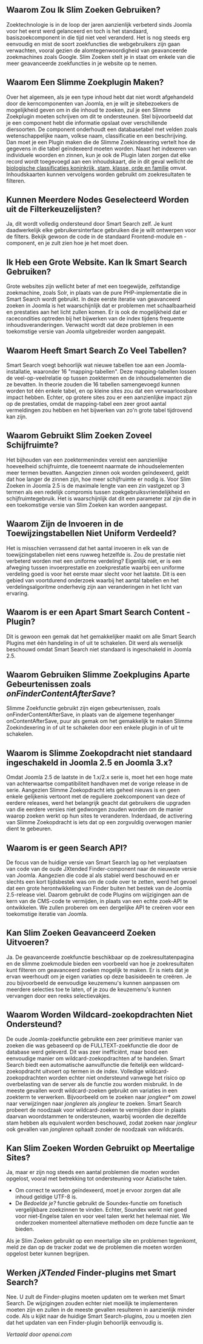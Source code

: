 <!-- Filename: Smart_Search_Frequently_Asked_Questions / Display title: Veelgestelde Vragen over Slim Zoeken -->

## Waarom Zou Ik Slim Zoeken Gebruiken?

Zoektechnologie is in de loop der jaren aanzienlijk verbeterd sinds Joomla voor het eerst werd gelanceerd en toch is het standaard, basiszoekcomponent in die tijd niet veel veranderd. Het is nog steeds erg eenvoudig en mist de soort zoekfuncties die webgebruikers zijn gaan verwachten, vooral gezien de alomtegenwoordigheid van geavanceerde zoekmachines zoals Google. Slim Zoeken stelt je in staat om enkele van die meer geavanceerde zoekfuncties in je website op te nemen.

## Waarom Een Slimme Zoekplugin Maken?

Over het algemeen, als je een type inhoud hebt dat niet wordt afgehandeld door de kerncomponenten van Joomla, en je wilt je sitebezoekers de mogelijkheid geven om in die inhoud te zoeken, zul je een Slimme Zoekplugin moeten schrijven om dit te ondersteunen. Stel bijvoorbeeld dat je een component hebt die informatie opslaat over verschillende diersoorten. De component onderhoudt een databasetabel met velden zoals wetenschappelijke naam, volkse naam, classificatie en een beschrijving. Dan moet je een Plugin maken die de Slimme Zoekindexering vertelt hoe de gegevens in die tabel geïndexeerd moeten worden. Naast het indexeren van individuele woorden en zinnen, kun je ook de Plugin laten zorgen dat elke record wordt toegevoegd aan een inhoudskaart, die in dit geval wellicht de <a href="https://en.wikipedia.org/wiki/Taxonomy_(biology)" rel="nofollow noreferrer noopener">biologische classificaties koninkrijk, stam, klasse, orde en familie</a> omvat. Inhoudskaarten kunnen vervolgens worden gebruikt om zoekresultaten te filteren.

## Kunnen Meerdere Nodes Geselecteerd Worden uit de Filterkeuzelijsten?

Ja, dit wordt volledig ondersteund door Smart Search zelf. Je kunt
daadwerkelijk elke gebruikersinterface gebruiken die je wilt ontwerpen voor de filters. Bekijk gewoon de code in de standaard Frontend-module en -component, en je zult zien hoe je het moet doen.

## Ik Heb een Grote Website. Kan Ik Smart Search Gebruiken?

Grote websites zijn wellicht beter af met een toegewijde, zelfstandige zoekmachine, zoals Solr, in plaats van de pure PHP-implementatie die in Smart Search wordt gebruikt. In deze eerste iteratie van geavanceerd zoeken in Joomla is het waarschijnlijk dat er problemen met schaalbaarheid en prestaties aan het licht zullen komen. Er is ook de mogelijkheid dat er racecondities optreden bij het bijwerken van de index tijdens frequente inhoudsveranderingen. Verwacht wordt dat deze problemen in een toekomstige versie van Joomla uitgebreider worden aangepakt.

## Waarom Heeft Smart Search Zo Veel Tabellen?

Smart Search voegt behoorlijk wat nieuwe tabellen toe aan een Joomla-installatie, waaronder 16 "mapping-tabellen". Deze mapping-tabellen lossen de veel-op-veelrelatie op tussen zoektermen en de inhoudselementen die ze bevatten. In theorie zouden die 16 tabellen samengevoegd kunnen worden tot één enkele tabel, en op kleine sites zou dat een verwaarloosbare impact hebben. Echter, op grotere sites zou er een aanzienlijke impact zijn op de prestaties, omdat de mapping-tabel een zeer groot aantal vermeldingen zou hebben en het bijwerken van zo'n grote tabel tijdrovend kan zijn.

## Waarom Gebruikt Slim Zoeken Zoveel Schijfruimte?

Het bijhouden van een zoektermenindex vereist een aanzienlijke hoeveelheid schijfruimte, die toeneemt naarmate de inhoudselementen meer termen bevatten. Aangezien zinnen ook worden geïndexeerd, geldt dat hoe langer de zinnen zijn, hoe meer schijfruimte er nodig is. Voor Slim Zoeken in Joomla 2.5 is de maximale lengte van een zin vastgezet op 3 termen als een redelijk compromis tussen zoekgebruiksvriendelijkheid en schijfruimtegebruik. Het is waarschijnlijk dat dit een parameter zal zijn die in een toekomstige versie van Slim Zoeken kan worden aangepast.

## Waarom Zijn de Invoeren in de Toewijzingstabellen Niet Uniform Verdeeld?

Het is misschien verrassend dat het aantal invoeren in elk van de toewijzingstabellen niet eens ruwweg hetzelfde is. Zou de prestatie niet verbeterd worden met een uniforme verdeling? Eigenlijk niet, er is een afweging tussen invoerprestatie en zoekprestatie waarbij een uniforme verdeling goed is voor het eerste maar slecht voor het laatste. Dit is een gebied van voortdurend onderzoek waarbij het aantal tabellen en het verdelingsalgoritme onderhevig zijn aan veranderingen in het licht van ervaring.

## Waarom is er een Apart Smart Search Content - Plugin?

Dit is gewoon een gemak dat het gemakkelijker maakt om alle Smart Search Plugins met één handeling in of uit te schakelen. Dit werd als wenselijk beschouwd omdat Smart Search niet standaard is ingeschakeld in Joomla 2.5.

## Waarom Gebruiken Slimme Zoekplugins Aparte Gebeurtenissen zoals *onFinderContentAfterSave*?

Slimme Zoekfunctie gebruikt zijn eigen gebeurtenissen, zoals onFinderContentAfterSave, in plaats van de algemene tegenhanger onContentAfterSave, puur als gemak om het gemakkelijk te maken Slimme Zoekindexering in of uit te schakelen door een enkele plugin in of uit te schakelen.

## Waarom is Slimme Zoekopdracht niet standaard ingeschakeld in Joomla 2.5 en Joomla 3.x?

Omdat Joomla 2.5 de laatste in de 1.x/2.x serie is, moet het een hoge mate van achterwaartse compatibiliteit handhaven met de vorige release in de serie. Aangezien Slimme Zoekopdracht iets geheel nieuws is en geen enkele gelijkenis vertoont met de reguliere zoekcomponent van deze of eerdere releases, werd het belangrijk geacht dat gebruikers die upgraden van die eerdere versies niet gedwongen zouden worden om de manier waarop zoeken werkt op hun sites te veranderen. Inderdaad, de activering van Slimme Zoekopdracht is iets dat op een zorgvuldig overwogen manier dient te gebeuren.

## Waarom is er geen Search API?

De focus van de huidige versie van Smart Search lag op het verplaatsen van code van de oude JXtended Finder-component naar de nieuwste versie van Joomla. Aangezien die code al als stabiel werd beschouwd en er slechts een kort tijdsbestek was om de code over te zetten, werd het gevoel dat een grote herontwikkeling van Finder buiten het bestek van de Joomla 2.5-release viel. Daarom gebruikt de code Plugins om wijzigingen aan de kern van de CMS-code te vermijden, in plaats van een echte zoek-API te ontwikkelen. We zullen proberen om een dergelijke API te creëren voor een toekomstige iteratie van Joomla.

## Kan Slim Zoeken Geavanceerd Zoeken Uitvoeren?

Ja. De geavanceerde zoekfunctie beschikbaar op de zoekresultatenpagina en de slimme zoekmodule bieden een voorbeeld van hoe je zoekresultaten kunt filteren om geavanceerd zoeken mogelijk te maken. Er is niets dat je ervan weerhoudt om je eigen variaties op deze basisideeën te creëren. Je zou bijvoorbeeld de eenvoudige keuzemenu's kunnen aanpassen om meerdere selecties toe te laten, of je zou de keuzemenu's kunnen vervangen door een reeks selectievakjes.  

## Waarom Worden Wildcard-zoekopdrachten Niet Ondersteund?

De oude Joomla-zoekfunctie gebruikte een zeer primitieve manier van zoeken die was gebaseerd op de FULLTEXT-zoekfunctie die door de database werd geleverd. Dit was zeer inefficiënt, maar bood een eenvoudige manier om wildcard-zoekopdrachten af te handelen. Smart Search biedt een automatische aanvulfunctie die feitelijk een wildcard-zoekopdracht uitvoert op termen in de index. Volledige wildcard-zoekopdrachten worden echter niet ondersteund vanwege het risico op overbelasting van de server als de functie zou worden misbruikt. In de meeste gevallen wordt wildcard-zoeken gebruikt om variaties in een zoekterm te verwerken. Bijvoorbeeld om te zoeken naar *jongleer\** om zowel naar verwijzingen naar *jongleren* als *jongleur* te zoeken. Smart Search probeert de noodzaak voor wildcard-zoeken te vermijden door in plaats daarvan woordstammen te ondersteunen, waarbij woorden die dezelfde stam hebben als equivalent worden beschouwd, zodat zoeken naar *jongleur* ook gevallen van *jongleren* ophaalt zonder de noodzaak van wildcards.

## Kan Slim Zoeken Worden Gebruikt op Meertalige Sites?

Ja, maar er zijn nog steeds een aantal problemen die moeten worden opgelost, vooral met betrekking tot ondersteuning voor Aziatische talen.

- Om correct te worden geïndexeerd, moet je ervoor zorgen dat alle inhoud geldige UTF-8 is.
- De *Bedoelde je?* functie gebruikt de Soundex-functie om fonetisch vergelijkbare zoekzinnen te vinden. Echter, Soundex werkt niet goed voor niet-Engelse talen en voor veel talen werkt het helemaal niet. We onderzoeken momenteel alternatieve methoden om deze functie aan te bieden.

Als je Slim Zoeken gebruikt op een meertalige site en problemen tegenkomt, meld ze dan op de tracker zodat we de problemen die moeten worden opgelost beter kunnen begrijpen.

## Werken *jXTended* Finder-plugins met Smart Search?

Nee. U zult de Finder-plugins moeten updaten om te werken met Smart Search. De wijzigingen zouden echter niet moeilijk te implementeren moeten zijn en zullen in de meeste gevallen resulteren in aanzienlijk minder code. Als u kijkt naar de huidige Smart Search-plugins, zou u moeten zien dat het updaten van een Finder-plugin behoorlijk eenvoudig is.

*Vertaald door openai.com*

